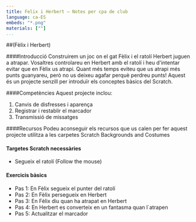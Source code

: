 ```yaml
---
title: Felix i Herbert — Notes per cpa de club
language: ca-ES
embeds: "*.png"
materials: [""]
...
```


##(Fèlix i Herbert)

####Introducció
Construirem un joc on el gat Fèlix i el ratolí Herbert juguen a atrapar. Vosaltres controlareu en Herbert amb el ratolí i heu d'intentar evitar que en Fèlix us atrapi. Quant més temps eviteu que us atrapi més punts guanyareu, però no us deixeu agafar perquè perdreu punts! Aquest és un projecte senzill per introduïr els conceptes bàsics del Scratch.

####Competències
Aquest projecte inclou:
1. Canvis de disfresses i aparença
2. Registrar i restablir el marcador
3. Transmissió de missatges

####Recursos
Podeu aconseguir els recursos que us calen per fer aquest projecte utilitza a les carpetes Scratch Backgrounds and Costumes

#### Targetes Scratch necessàries
* Segueix el ratolí (Follow the mouse)

#### Exercicis bàsics
* Pas 1: En Fèlix segueix el punter del ratolí
* Pas 2: En Fèlix persegueix en Herbert
* Pas 3: En Fèlix diu quan ha atrapat en Herbert
* Pas 4: En Herbert es converteix en un fantasma quan l´atrapen
* Pas 5: Actualitzar el marcador
